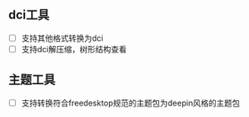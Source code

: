 ## dci工具
- [ ] 支持其他格式转换为dci
- [ ] 支持dci解压缩，树形结构查看

## 主题工具
- [ ] 支持转换符合freedesktop规范的主题包为deepin风格的主题包